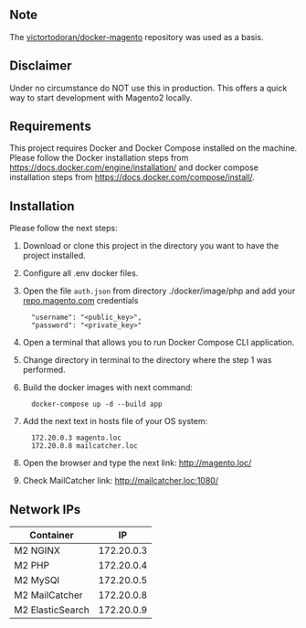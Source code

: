 ## Note

The [victortodoran/docker-magento](https://github.com/victortodoran/docker-magento) repository was used as a basis.

## Disclaimer

Under no circumstance do NOT use this in production. This offers a quick way to start development with Magento2 locally.

## Requirements

This project requires Docker and Docker Compose installed on the machine. Please follow the Docker installation steps
from https://docs.docker.com/engine/installation/ and docker compose installation steps
from https://docs.docker.com/compose/install/.

## Installation

Please follow the next steps:

1. Download or clone this project in the directory you want to have the project installed.
2. Configure all .env docker files.
3. Open the file `auth.json` from directory ./docker/image/php and add your
   [repo.magento.com](http://devdocs.magento.com/guides/v2.0/install-gde/prereq/connect-auth.html) credentials

         "username": "<public_key>",
         "password": "<private_key>"

4. Open a terminal that allows you to run Docker Compose CLI application.
5. Change directory in terminal to the directory where the step 1 was performed.
6. Build the docker images with next command:

         docker-compose up -d --build app

7. Add the next text in hosts file of your OS system:

         172.20.0.3 magento.loc
         172.20.0.8 mailcatcher.loc

8. Open the browser and type the next link: http://magento.loc/
9. Check MailCatcher link: http://mailcatcher.loc:1080/

## Network IPs

| Container | IP |
|--------|--------|
|M2 NGINX|172.20.0.3|
|M2 PHP|172.20.0.4|
|M2 MySQl|172.20.0.5|
|M2 MailCatcher|172.20.0.8|
|M2 ElasticSearch|172.20.0.9|
